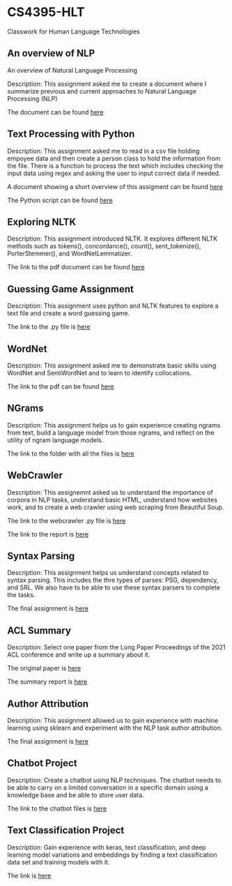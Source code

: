 # CS4395-HLT
Classwork for Human Language Technologies

## An overview of NLP

An overview of Natural Language Processing

Description: This assignment asked me to create a document where I summarize previous and current approaches to Natural Language Processing (NLP) 

The document can be found [here](https://github.com/KinseyMellon/CS4395-HLT/blob/main/Assignment_Files/OverviewOfNLP_ksm180006.pdf)

## Text Processing with Python

Description: This assignment asked me to read in a csv file holding empoyee data and then create a person class to hold the information from the file. There is a function to process the text which includes checking the input data using regex and asking the user to input correct data if needed. 

A document showing a short overview of this assigment can be found [here](Homework_Assignment_1_Overview.pdf)

The Python script can be found [here](https://github.com/KinseyMellon/CS4395-HLT/blob/main/Assignment_Files/HW1_ksm180006.py)

## Exploring NLTK

Description: This assignment introduced NLTK. It explores different NLTK methods such as tokens(), concordance(), count(), sent_tokenize(), PorterStemmer(), and WordNetLemmatizer.

The link to the pdf document can be found [here](https://github.com/KinseyMellon/CS4395-HLT/blob/main/Assignment_Files/HW2-ksm180006.pdf)

## Guessing Game Assignment

Description: This assignment uses python and NLTK features to explore a text file and create a word guessing game.

The link to the .py file is [here](https://github.com/KinseyMellon/CS4395-HLT/blob/main/Assignment_Files/GuessingGame-ksm180006.py)

## WordNet

Description: This assignment asked me to demonstrate basic skills using WordNet and SentiWordNet and to learn to identify collocations.

The link to the pdf can be found [here](https://github.com/KinseyMellon/CS4395-HLT/blob/main/Assignment_Files/WordNetHW-ksm180006.pdf)

## NGrams

Description: This assignment helps us to gain experience creating ngrams from text, build a language model from those ngrams, and reflect on the utility of ngram language models.

The link to the folder with all the files is [here](https://github.com/KinseyMellon/CS4395-HLT/tree/main/Assignment_Files/NgramsHW)

## WebCrawler

Description: This assignemnt asked us to understand the importance of corpora in NLP tasks, understand basic HTML, understand how websites work, and to create a web crawler using web scraping from Beautiful Soup.

The link to the webcrawler .py file is [here](https://github.com/KinseyMellon/CS4395-HLT/blob/main/Assignment_Files/WebCrawlerHW-ksm180006.py)

The link to the report is [here](https://github.com/KinseyMellon/CS4395-HLT/blob/main/Assignment_Files/Web_Crawler_Report.pdf)


## Syntax Parsing

Description: This assignment helps us understand concepts related to syntax parsing. This includes the thre types of parses: PSG, dependency, and SRL. We also have to be able to use these syntax parsers to complete the tasks.

The final assignment is [here](https://github.com/KinseyMellon/CS4395-HLT/blob/main/Assignment_Files/SyntaxParsing-ksm180006.pdf)

## ACL Summary

Description: Select one paper from the Long Paper Proceedings of the 2021 ACL conference and write up a summary about it.

The original paper is [here](https://github.com/KinseyMellon/CS4395-HLT/blob/main/Assignment_Files/ACL_SummaryHWPaper.pdf)

The summary report is [here](https://github.com/KinseyMellon/CS4395-HLT/blob/main/Assignment_Files/ACL_Paper_Summary.docx)

## Author Attribution

Description: This assignment allowed us to gain experience with machine learning using sklearn and experiment with the NLP task author attribution.

The final assignment is [here](https://github.com/KinseyMellon/CS4395-HLT/blob/main/Assignment_Files/AuthorAttributionHW.pdf)

## Chatbot Project

Description: Create a chatbot using NLP techniques. The chatbot needs to be able to carry on a limited conversation in a specific domain using a knowledge base and be able to store user data.

The link to the chatbot files is [here](https://github.com/KinseyMellon/CS4395-HLT/tree/main/Chatbot)

## Text Classification Project

Description: Gain experience with keras, text classification, and deep learning model variations and embeddings by finding a text classification data set and training models with it.

The link is [here](https://github.com/KinseyMellon/CS4395-HLT/blob/main/Assignment_Files/Text_ClassificationHW.pdf)

